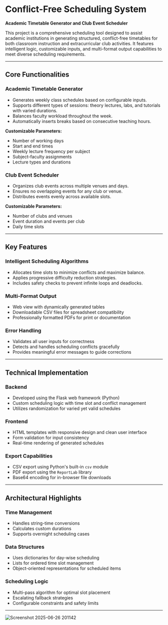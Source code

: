 # Conflict-Free Scheduling System  
**Academic Timetable Generator and Club Event Scheduler**

This project is a comprehensive scheduling tool designed to assist academic institutions in generating structured, conflict-free timetables for both classroom instruction and extracurricular club activities. It features intelligent logic, customizable inputs, and multi-format output capabilities to meet diverse scheduling requirements.

---

## Core Functionalities

### Academic Timetable Generator
- Generates weekly class schedules based on configurable inputs.
- Supports different types of sessions: theory lectures, labs, and tutorials with varied durations.
- Balances faculty workload throughout the week.
- Automatically inserts breaks based on consecutive teaching hours.

**Customizable Parameters:**
- Number of working days
- Start and end times
- Weekly lecture frequency per subject
- Subject-faculty assignments
- Lecture types and durations

### Club Event Scheduler
- Organizes club events across multiple venues and days.
- Ensures no overlapping events for any club or venue.
- Distributes events evenly across available slots.

**Customizable Parameters:**
- Number of clubs and venues
- Event duration and events per club
- Daily time slots

---

## Key Features

### Intelligent Scheduling Algorithms
- Allocates time slots to minimize conflicts and maximize balance.
- Applies progressive difficulty reduction strategies.
- Includes safety checks to prevent infinite loops and deadlocks.

### Multi-Format Output
- Web view with dynamically generated tables
- Downloadable CSV files for spreadsheet compatibility
- Professionally formatted PDFs for print or documentation

### Error Handling
- Validates all user inputs for correctness
- Detects and handles scheduling conflicts gracefully
- Provides meaningful error messages to guide corrections

---

## Technical Implementation

### Backend
- Developed using the Flask web framework (Python)
- Custom scheduling logic with time slot and conflict management
- Utilizes randomization for varied yet valid schedules

### Frontend
- HTML templates with responsive design and clean user interface
- Form validation for input consistency
- Real-time rendering of generated schedules

### Export Capabilities
- CSV export using Python's built-in `csv` module
- PDF export using the `ReportLab` library
- Base64 encoding for in-browser file downloads

---

## Architectural Highlights

### Time Management
- Handles string-time conversions
- Calculates custom durations
- Supports overnight scheduling cases

### Data Structures
- Uses dictionaries for day-wise scheduling
- Lists for ordered time slot management
- Object-oriented representations for scheduled items

### Scheduling Logic
- Multi-pass algorithm for optimal slot placement
- Escalating fallback strategies
- Configurable constraints and safety limits

---
![Screenshot 2025-06-26 201142](https://github.com/user-attachments/assets/f481bf9f-9b8b-4e7b-8d7d-4f6e70974cd4)


